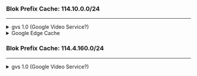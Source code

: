 ### Blok Prefix Cache: 114.10.0.0/24

<hr>

<details>
    <summary>gvs 1.0 (Google Video Service?)</summary>
    <!-- have to be followed by an empty line! -->
    
    114.10.0.12
    114.10.0.13
    114.10.0.14
    114.10.0.15
    114.10.0.16
    114.10.0.17
    114.10.0.18
    114.10.0.62
    114.10.0.76
    114.10.0.77
    114.10.0.78
    114.10.0.94
    114.10.0.108
    114.10.0.109
    114.10.0.110
    114.10.0.111
    114.10.0.112
    114.10.0.126
</details>

<details>
    <summary>Google Edge Cache</summary>
    <!-- have to be followed by an empty line! -->
    
    114.10.0.55
    114.10.0.56
    114.10.0.57
    114.10.0.58
    114.10.0.59
    114.10.0.60
    114.10.0.61
    114.10.0.91
    114.10.0.92
    114.10.0.93
    114.10.0.121
    114.10.0.122
    114.10.0.123
    114.10.0.124
    114.10.0.125
</details>

### Blok Prefix Cache: 114.4.160.0/24

<hr>

<details>
    <summary>gvs 1.0 (Google Video Service?)</summary>
    <!-- have to be followed by an empty line! -->
    
    114.4.160.12
    114.4.160.13
    114.4.160.14
    114.4.160.15
    114.4.160.16
    114.4.160.17
    114.4.160.18
    114.4.160.19
    114.4.160.62
    114.4.160.76
    114.4.160.77
    114.4.160.78
    114.4.160.79
    114.4.160.80
    114.4.160.81
    114.4.160.82
    114.4.160.83
    114.4.160.126
    114.4.160.140
    114.4.160.141
    114.4.160.142
    114.4.160.143
    114.4.160.144
    114.4.160.145
    114.4.160.146
    114.4.160.147
    114.4.160.190
    114.4.160.204
    114.4.160.205
    114.4.160.206
    114.4.160.207
    114.4.160.208
    114.4.160.209
    114.4.160.210
    114.4.160.211
    114.4.160.254
</details>
